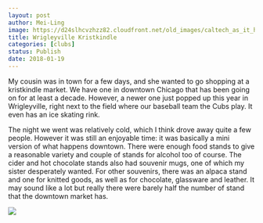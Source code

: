 ```yaml
---
layout: post
author: Mei-Ling
image: https://d24slhcvzhzz82.cloudfront.net/old_images/caltech_as_it_happens/6a0105349b8251970b01b8d2cfd51e970c.jpg
title: Wrigleyville Kristkindle
categories: [clubs]
status: Publish
date: 2018-01-19
---
```


My cousin was in town for a few days, and she wanted to go shopping at a kristkindle market. We have one in downtown Chicago that has been going on for at least a decade. However, a newer one just popped up this year in Wrigleyville, right next to the field where our baseball team the Cubs play. It even has an ice skating rink.

The night we went was relatively cold, which I think drove away quite a few people. However it was still an enjoyable time: it was basically a mini version of what happens downtown. There were enough food stands to give a reasonable variety and couple of stands for alcohol too of course. The cider and hot chocolate stands also had souvenir mugs, one of which my sister desperately wanted. For other souvenirs, there was an alpaca stand and one for knitted goods, as well as for chocolate, glassware and leather. It may sound like a lot but really there were barely half the number of stand that the downtown market has.


![](https://d24slhcvzhzz82.cloudfront.net/old_images/6a01bb09a3c88f970d01b7c9458842970b-pi.jpg)
